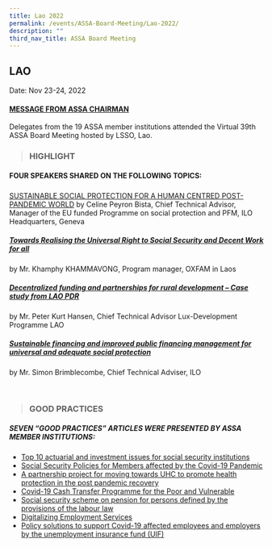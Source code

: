 ```yaml
---
title: Lao 2022
permalink: /events/ASSA-Board-Meeting/Lao-2022/
description: ""
third_nav_title: ASSA Board Meeting
---
```

## LAO
Date: Nov 23-24, 2022
#### [MESSAGE FROM ASSA CHAIRMAN](/files/ASSA%20Board%20Meeting/Lao%202022/2022ASSAChairmanstatement.pdf)
Delegates from the 19 ASSA member institutions attended the Virtual 39th ASSA Board Meeting hosted by LSSO, Lao.

> ### HIGHLIGHT

#### FOUR SPEAKERS SHARED ON THE FOLLOWING TOPICS:
#####
[SUSTAINABLE SOCIAL PROTECTION FOR A HUMAN CENTRED POST-PANDEMIC WORLD](/files/ASSA%20Board%20Meeting/Lao%202022/2022SeminarCeline.pdf)
by Celine Peyron Bista, Chief Technical Advisor, Manager of the EU funded Programme on social protection and PFM, ILO Headquarters, Geneva

##### [Towards Realising the Universal Right to Social Security and Decent Work for all](/files/ASSA%20Board%20Meeting/Lao%202022/2022Seminarkamphy.pdf)
by Mr. Khamphy KHAMMAVONG, Program manager, OXFAM in Laos

##### [Decentralized funding and partnerships for rural development – Case study from LAO PDR](/files/ASSA%20Board%20Meeting/Lao%202022/2022SeminarPeter.pdf)
by Mr. Peter Kurt Hansen, Chief Technical Advisor Lux-Development Programme LAO

##### [Sustainable financing and improved public financing management for universal and adequate social protection](/files/ASSA%20Board%20Meeting/Lao%202022/2022SeminarSimon.pdf)
by Mr. Simon Brimblecombe, Chief Technical Adviser, ILO

<br>

> ### GOOD PRACTICES

##### SEVEN “GOOD PRACTICES” ARTICLES WERE PRESENTED BY ASSA MEMBER INSTITUTIONS:
* [Top 10 actuarial and investment issues for social security institutions](/files/ASSA%20Board%20Meeting/Lao%202022/2022GoodpracticeILO.pdf)
* [Social Security Policies for Members affected by the Covid-19 Pandemic](/files/ASSA%20Board%20Meeting/Lao%202022/2022GoodpracticeLSSO.pdf)
* [A partnership project for moving towards UHC to promote health protection
in the post pandemic recovery](/files/ASSA%20Board%20Meeting/Lao%202022/2022GoodpracticeNHSO.pdf)
* [Covid-19 Cash Transfer Programme for the Poor and Vulnerable](/files/ASSA%20Board%20Meeting/Lao%202022/2022GoodpracticeNSAF.pdf)
* [Social security scheme on pension for persons defined by the provisions of the labour law](/files/ASSA%20Board%20Meeting/Lao%202022/2022GoodpracticeNSSF.pdf)
* [Digitalizing Employment Services](/files/ASSA%20Board%20Meeting/Lao%202022/2022GoodpracticeSOCSO.pdf)
* [Policy solutions to support Covid-19 affected employees and employers by the unemployment insurance fund (UIF)](/files/ASSA%20Board%20Meeting/Lao%202022/2022GoodpracticeVSS.pdf)